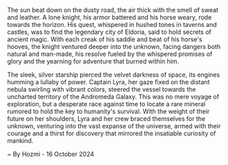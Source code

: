 
The sun beat down on the dusty road, the air thick with the smell of sweat and leather. A lone knight, his armor battered and his horse weary, rode towards the horizon. His quest, whispered in hushed tones in taverns and castles, was to find the legendary city of Eldoria, said to hold secrets of ancient magic. With each creak of his saddle and beat of his horse's hooves, the knight ventured deeper into the unknown, facing dangers both natural and man-made, his resolve fueled by the whispered promises of glory and the yearning for adventure that burned within him. 

The sleek, silver starship pierced the velvet darkness of space, its engines humming a lullaby of power. Captain Lyra, her gaze fixed on the distant nebula swirling with vibrant colors, steered the vessel towards the uncharted territory of the Andromeda Galaxy. This was no mere voyage of exploration, but a desperate race against time to locate a rare mineral rumored to hold the key to humanity's survival. With the weight of their future on her shoulders, Lyra and her crew braced themselves for the unknown, venturing into the vast expanse of the universe, armed with their courage and a thirst for discovery that mirrored the insatiable curiosity of mankind. 

~ By Hozmi - 16 October 2024
